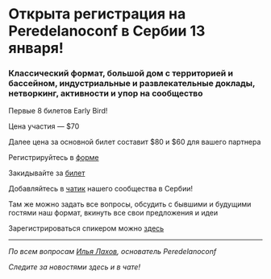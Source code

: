 # Открыта регистрация на **Peredelanoconf** в Сербии 13 января! 

### Классический формат, большой дом с территорией и бассейном, индустриальные и развлекательные доклады, нетворкинг, активности и упор на сообщество

Первые 8 билетов Early Bird!

Цена участия — $70

Далее цена за основной билет составит $80 и $60 для вашего партнера

Регистрируйтесь в [форме](https://docs.google.com/forms/d/1SDWvcxOFkT_jmpVnz8peoYGiJx1jKCU8HgsikYMfP7A)

Закидывайте за [билет](/./guides/how-to-pay.md)

Добавляйтесь в [чатик]( https://t.me/peredelanoconfbelgrade) нашего сообщества в Сербии! 

Там же можно задать все вопросы, обсудить с бывшими и будущими гостями наш формат, вкинуть все свои предложения и идеи

Зарегистрироваться спикером можно [здесь](/./guides/tech-speech.md)

---

_По всем вопросам [Илья Лахов](https://t.me/ilakhov), основатель Peredelanoconf_

_Следите за новостями здесь и в чате!_
